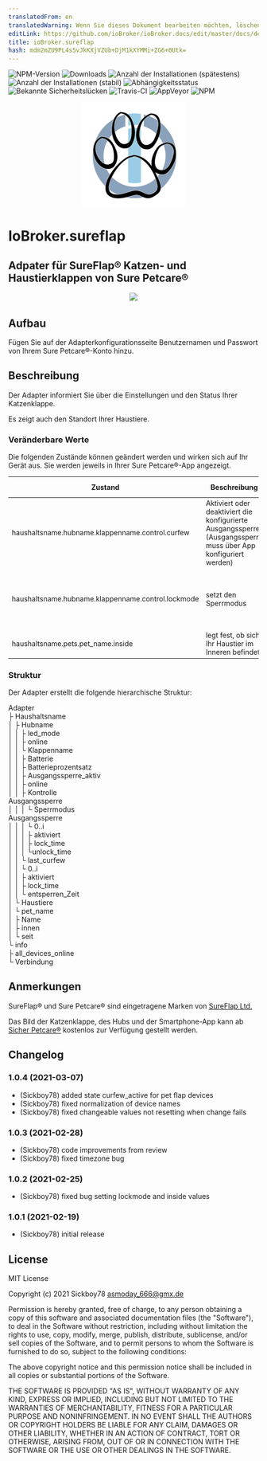 ```yaml
---
translatedFrom: en
translatedWarning: Wenn Sie dieses Dokument bearbeiten möchten, löschen Sie bitte das Feld "translationsFrom". Andernfalls wird dieses Dokument automatisch erneut übersetzt
editLink: https://github.com/ioBroker/ioBroker.docs/edit/master/docs/de/adapterref/iobroker.sureflap/README.md
title: ioBroker.sureflap
hash: mdm2mZU9PL4s5vJkKXjVZUb+DjM1kXYMMi+ZG6+0Utk=
---
```

![NPM-Version](http://img.shields.io/npm/v/iobroker.sureflap.svg)
![Downloads](https://img.shields.io/npm/dm/iobroker.sureflap.svg)
![Anzahl der Installationen (spätestens)](http://iobroker.live/badges/sureflap-installed.svg)
![Anzahl der Installationen (stabil)](http://iobroker.live/badges/sureflap-stable.svg)
![Abhängigkeitsstatus](https://img.shields.io/david/Sickboy78/iobroker.sureflap.svg)
![Bekannte Sicherheitslücken](https://snyk.io/test/github/Sickboy78/ioBroker.sureflap/badge.svg)
![Travis-CI](http://img.shields.io/travis/Sickboy78/ioBroker.sureflap/master.svg)
![AppVeyor](https://ci.appveyor.com/api/projects/status/github/Sickboy78/ioBroker.sureflap?branch=master&svg=true)
![NPM](https://nodei.co/npm/iobroker.sureflap.png?downloads=true)

<p align="center"> <img src="admin/sureflap.png" /> </p>

# IoBroker.sureflap
## Adpater für SureFlap® Katzen- und Haustierklappen von Sure Petcare®
<p align="center"> <img src="/admin/SureFlap_Pet_Door_Connect_Hub_Phone.png" /> </p>

## Aufbau
Fügen Sie auf der Adapterkonfigurationsseite Benutzernamen und Passwort von Ihrem Sure Petcare®-Konto hinzu.

## Beschreibung
Der Adapter informiert Sie über die Einstellungen und den Status Ihrer Katzenklappe.

Es zeigt auch den Standort Ihrer Haustiere.

### Veränderbare Werte
Die folgenden Zustände können geändert werden und wirken sich auf Ihr Gerät aus. Sie werden jeweils in Ihrer Sure Petcare®-App angezeigt.

| Zustand | Beschreibung | zulässige Werte |
|-------|-------------|----------------|
| haushaltsname.hubname.klappenname.control.curfew | Aktiviert oder deaktiviert die konfigurierte Ausgangssperre<br> (Ausgangssperre muss über App konfiguriert werden) | **wahr** oder **falsch** |
| haushaltsname.hubname.klappenname.control.lockmode | setzt den Sperrmodus | **0** - offen<br> **1** - einrasten<br> **2** - sperren<br> **3** - geschlossen (ein- und ausschließen) |
| haushaltsname.pets.pet_name.inside | legt fest, ob sich Ihr Haustier im Inneren befindet | **wahr** oder **falsch** |

### Struktur
Der Adapter erstellt die folgende hierarchische Struktur:

Adapter<br> ├ Haushaltsname<br> │ ├ Hubname<br> │ │ ├ led_mode<br> │ │ ├ online<br> │ │ └ Klappenname<br> │ │ ├ Batterie<br> │ │ ├ Batterieprozentsatz<br> │ │ ├ Ausgangssperre_aktiv<br> │ │ ├ online<br> │ │ ├ Kontrolle<br> Ausgangssperre<br> │ │ │ └ Sperrmodus<br> Ausgangssperre<br> │ │ │ └ 0..i<br> │ │ │ ├ aktiviert<br> │ │ │ ├ lock_time<br> │ │ │ └unlock_time<br> │ │ └ last_curfew<br> │ │ └ 0..i<br> │ │ ├ aktiviert<br> │ │ ├ lock_time<br> │ │ └ entsperren_Zeit<br> │ └ Haustiere<br> │ └ pet_name<br> │ ├ Name<br> │ ├ innen<br> │ └ seit<br> └ info<br> ├ all_devices_online<br> └ Verbindung<br>

## Anmerkungen
SureFlap® und Sure Petcare® sind eingetragene Marken von [SureFlap Ltd.](https://www.surepetcare.com/)

Das Bild der Katzenklappe, des Hubs und der Smartphone-App kann ab [Sicher Petcare®](https://www.surepetcare.com/en-us/press) kostenlos zur Verfügung gestellt werden.

## Changelog

### 1.0.4 (2021-03-07)
* (Sickboy78) added state curfew_active for pet flap devices
* (Sickboy78) fixed normalization of device names
* (Sickboy78) fixed changeable values not resetting when change fails

### 1.0.3 (2021-02-28)
* (Sickboy78) code improvements from review
* (Sickboy78) fixed timezone bug

### 1.0.2 (2021-02-25)
* (Sickboy78) fixed bug setting lockmode and inside values

### 1.0.1 (2021-02-19)
* (Sickboy78) initial release

## License

MIT License

Copyright (c) 2021 Sickboy78 <asmoday_666@gmx.de>

Permission is hereby granted, free of charge, to any person obtaining a copy
of this software and associated documentation files (the "Software"), to deal
in the Software without restriction, including without limitation the rights
to use, copy, modify, merge, publish, distribute, sublicense, and/or sell
copies of the Software, and to permit persons to whom the Software is
furnished to do so, subject to the following conditions:

The above copyright notice and this permission notice shall be included in all
copies or substantial portions of the Software.

THE SOFTWARE IS PROVIDED "AS IS", WITHOUT WARRANTY OF ANY KIND, EXPRESS OR
IMPLIED, INCLUDING BUT NOT LIMITED TO THE WARRANTIES OF MERCHANTABILITY,
FITNESS FOR A PARTICULAR PURPOSE AND NONINFRINGEMENT. IN NO EVENT SHALL THE
AUTHORS OR COPYRIGHT HOLDERS BE LIABLE FOR ANY CLAIM, DAMAGES OR OTHER
LIABILITY, WHETHER IN AN ACTION OF CONTRACT, TORT OR OTHERWISE, ARISING FROM,
OUT OF OR IN CONNECTION WITH THE SOFTWARE OR THE USE OR OTHER DEALINGS IN THE
SOFTWARE.